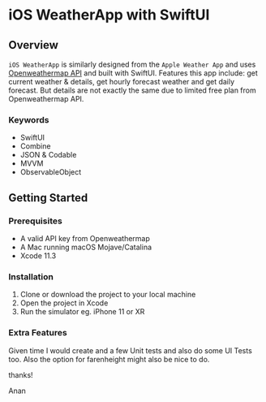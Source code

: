 # iOS WeatherApp with SwiftUI


## Overview

`iOS WeatherApp` is similarly designed from the `Apple Weather App` and uses [Openweathermap API](https://openweathermap.org/api) and built with SwiftUI. Features this app include: get current weather & details, get hourly forecast weather and get daily forecast. But details are not exactly the same due to limited free plan from Openweathermap API.
 
### Keywords
- SwiftUI
- Combine
- JSON & Codable
- MVVM
- ObservableObject

## Getting Started

### Prerequisites

- A valid API key from Openweathermap
- A Mac running macOS Mojave/Catalina
- Xcode 11.3

### Installation

1. Clone or download the project to your local machine
2. Open the project in Xcode
3. Run the simulator eg. iPhone 11 or XR

### Extra Features

Given time I would create and a few Unit tests and also do some UI Tests too. Also the option for farenheight might also be nice to do.

thanks!

Anan
